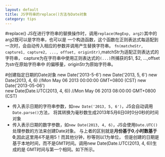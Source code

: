 ```yaml
---
layout: default
title: JS字符串的replace()方法与Date对象
category: tips
---
```

#replace()
JS在进行字符串的替换操作时，调用`replace(RegExp, arg2)`其中的arg2既可以是字符串，也可以是
一个构造函数，这个函数在正则表达式每适配到一次时，会自动传入相应的参数并调用产生替换字符串。
`fn(matcheStr, capture1, capture2, ..., offset, originStr)`,matchStr为适配正则表达式的字符串，
capture为在字符串中使用正则表达式的`(...)`所捕获的$1, $2, ...,offset为str在原始字符串中
的偏移量，originStr为原始字符串。

#创建指定日期的Date对象
    new Date('2013-5-6')
    new Date('2013, 5, 6')
    new Date(2013, 4, 6)
    //Mon May 06 2013 00:00:00 GMT+0800 (CST)
    new Date('2013-05-06')    
    new Date(Date.UTC(2013, 4, 6))
    //Mon May 06 2013 08:00:00 GMT+0800 (CST)
+ 传入表示日期的字符串参数，如`new Date('2013, 5, 6')`，JS会自动调用`Date.parse()`方法，
将其转换为毫秒数生成2013年5月6日0时0分0秒的时间对象
+ 传入表示日期的数字参数，如`new Date(2013, 4, 6)`，JS会使用`Date.UTC()`处理参数的方法来创建Date对象。
与上者的区别就是**月份基于0**,**小时数基于0**,因此这里用4不是用5！而其他分钟，秒等则以1为单位，
但是创建的日期是基于本地时间，而不是GMT时间。调用new Date(Date.UTC(2013, 4, 6))生成的是
GMT时间与第一个相同。如下所示。


